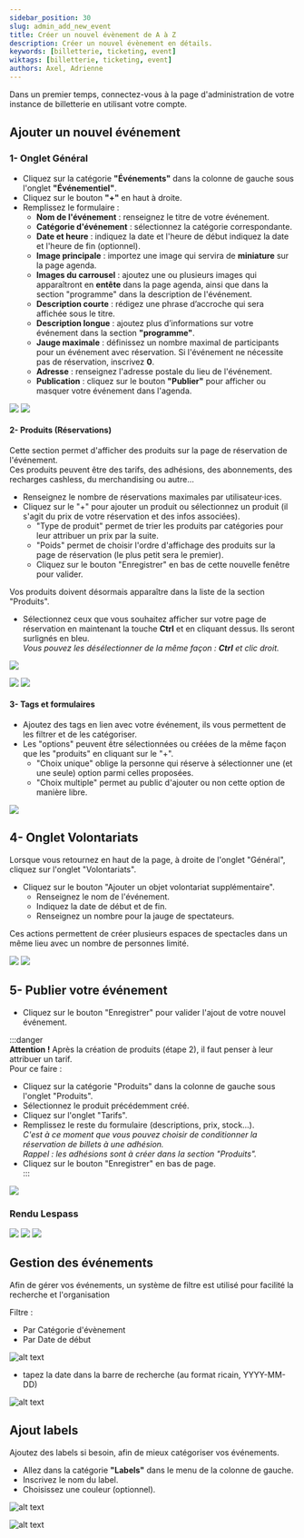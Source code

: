 ```yaml
---
sidebar_position: 30
slug: admin_add_new_event
title: Créer un nouvel évènement de A à Z
description: Créer un nouvel évènement en détails.
keywords: [billetterie, ticketing, event]
wiktags: [billetterie, ticketing, event]
authors: Axel, Adrienne
---
```


Dans un premier temps, connectez-vous à la page d'administration de votre instance de billetterie en utilisant votre compte.


## Ajouter un nouvel événement

### 1- Onglet Général

  - Cliquez sur la catégorie **"Événements"** dans la colonne de gauche sous l'onglet **"Événementiel"**.  
- Cliquez sur le bouton **"+"** en haut à droite.  
- Remplissez le formulaire :  
  - **Nom de l'événement** : renseignez le titre de votre événement.  
  - **Catégorie d'événement** : sélectionnez la catégorie correspondante.  
  - **Date et heure** : indiquez la date et l'heure de début
                        indiquez la date et l'heure de fin (optionnel).  
  - **Image principale** : importez une image qui servira de **miniature** sur la page agenda.  
  - **Images du carrousel** : ajoutez une ou plusieurs images qui apparaîtront en **entête** dans la page agenda, ainsi que dans la section "programme" dans la description de l'événement.  
  - **Description courte** : rédigez une phrase d’accroche qui sera affichée sous le titre.  
  - **Description longue** : ajoutez plus d’informations sur votre événement dans la section **"programme"**.
  - **Jauge maximale** : définissez un nombre maximal de participants pour un événement avec réservation. Si l'événement ne nécessite pas de réservation, inscrivez **0**.  
  - **Adresse** : renseignez l'adresse postale du lieu de l'événement.  
  - **Publication** : cliquez sur le bouton **"Publier"** pour afficher ou masquer votre événement dans l'agenda.

![](/img/creaevent.png)
![](/img/creaevent2.png)


#### 2- Produits (Réservations)

Cette section permet d'afficher des produits sur la page de réservation de l'événement.  
Ces produits peuvent être des tarifs, des adhésions, des abonnements, des recharges cashless, du merchandising ou autre...

- Renseignez le nombre de réservations maximales par utilisateur·ices.  
- Cliquez sur le "+" pour ajouter un produit ou sélectionnez un produit (il s'agit du prix de votre réservation et des infos associées).  
  - "Type de produit" permet de trier les produits par catégories pour leur attribuer un prix par la suite.  
  - "Poids" permet de choisir l'ordre d'affichage des produits sur la page de réservation (le plus petit sera le premier).  
  - Cliquez sur le bouton "Enregistrer" en bas de cette nouvelle fenêtre pour valider.  

Vos produits doivent désormais apparaître dans la liste de la section "Produits".  
- Sélectionnez ceux que vous souhaitez afficher sur votre page de réservation en maintenant la touche **Ctrl** et en cliquant dessus. Ils seront surlignés en bleu.  
  *Vous pouvez les désélectionner de la même façon : **Ctrl** et clic droit.*

![](/img/creaevent3.png)

![](/img/produits.png)
![](/img/produits2.png)


#### 3- Tags et formulaires

- Ajoutez des tags en lien avec votre événement, ils vous permettent de les filtrer et de les catégoriser.  
- Les "options" peuvent être sélectionnées ou créées de la même façon que les "produits" en cliquant sur le "+".  
  - "Choix unique" oblige la personne qui réserve à sélectionner une (et une seule) option parmi celles proposées.  
  - "Choix multiple" permet au public d'ajouter ou non cette option de manière libre.

![](/img/creaevent4.png)

## 4- Onglet Volontariats

Lorsque vous retournez en haut de la page, à droite de l'onglet "Général", cliquez sur l'onglet "Volontariats".  
- Cliquez sur le bouton "Ajouter un objet volontariat supplémentaire".  
  - Renseignez le nom de l'événement. 
  - Indiquez la date de début et de fin.  
  - Renseignez un nombre pour la jauge de spectateurs.  

Ces actions permettent de créer plusieurs espaces de spectacles dans un même lieu avec un nombre de personnes limité.

![](/img/creaevent5.png)
![](/img/creaevent6.png)

## 5- Publier votre événement

- Cliquez sur le bouton "Enregistrer" pour valider l'ajout de votre nouvel événement.  

:::danger  
**Attention !** Après la création de produits (étape 2), il faut penser à leur attribuer un tarif.  
Pour ce faire :  
- Cliquez sur la catégorie "Produits" dans la colonne de gauche sous l'onglet "Produits".  
- Sélectionnez le produit précédemment créé.  
- Cliquez sur l'onglet "Tarifs".  
- Remplissez le reste du formulaire (descriptions, prix, stock...).  
    *C'est à ce moment que vous pouvez choisir de conditionner la réservation de billets à une adhésion.*  
    *Rappel : les adhésions sont à créer dans la section "Produits".*  
- Cliquez sur le bouton "Enregistrer" en bas de page.  
:::

![](/img/produits3.png)



### Rendu Lespass

![](/img/creaevent7.png)
![](/img/creaevent8.png)
![](/img/creaevent9.png)

## Gestion des événements

Afin de gérer vos événements, un système de filtre est utilisé pour facilité la recherche et l'organisation 

Filtre :
  - Par Catégorie d'évènement 
  - Par Date de début 

![alt text](/img/filtreevent.png)

  - tapez la date dans la barre de recherche (au format ricain, YYYY-MM-DD)

![alt text](/img/dateevent.png)


## Ajout labels

Ajoutez des labels si besoin, afin de mieux catégoriser vos événements.

- Allez dans la catégorie **"Labels"** dans le menu de la colonne de gauche.  
- Inscrivez le nom du label.  
- Choisissez une couleur (optionnel).


![alt text](/img/lab1.png)

![alt text](/img/lab2.png)